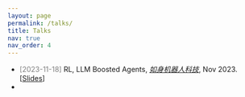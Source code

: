 ```yaml
---
layout: page
permalink: /talks/
title: Talks
nav: true
nav_order: 4
---
```


- <span style="color:gray;">[2023-11-18]</span> RL, LLM Boosted Agents, *[如身机器人科技](https://www.zhipin.com/companys/934ae755d84a08b103V73tm6ElA~.html)*, Nov 2023. [[Slides](../assets/pdf/RL-LLM-Boosted-Agents-Talk-Rushen.pdf)]
- 
